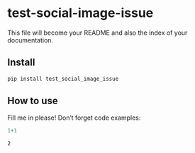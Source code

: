 # test-social-image-issue

<!-- WARNING: THIS FILE WAS AUTOGENERATED! DO NOT EDIT! -->

This file will become your README and also the index of your
documentation.

## Install

``` sh
pip install test_social_image_issue
```

## How to use

Fill me in please! Don’t forget code examples:

``` python
1+1
```

    2
